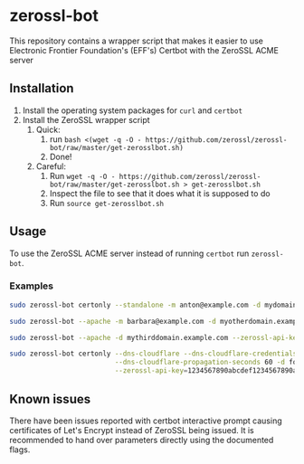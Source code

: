 zerossl-bot
===========

This repository contains a wrapper script that makes it easier to use 
Electronic Frontier Foundation's (EFF's) Certbot with the ZeroSSL ACME server

Installation
------------

1. Install the operating system packages for `curl` and `certbot` 
2. Install the ZeroSSL wrapper script
   1. Quick: 
      1. run `bash <(wget -q -O - https://github.com/zerossl/zerossl-bot/raw/master/get-zerosslbot.sh)`
      2. Done!
   2. Careful: 
      1. Run `wget -q -O - https://github.com/zerossl/zerossl-bot/raw/master/get-zerosslbot.sh > get-zerosslbot.sh`
      2. Inspect the file to see that it does what it is supposed to do
      3. Run `source get-zerosslbot.sh`
      
Usage
-----

To use the ZeroSSL ACME server instead of running `certbot` run `zerossl-bot`.

### Examples

```bash
sudo zerossl-bot certonly --standalone -m anton@example.com -d mydomain.example.com
```

```bash
sudo zerossl-bot --apache -m barbara@example.com -d myotherdomain.example.com
```

```bash
sudo zerossl-bot --apache -d mythirddomain.example.com --zerossl-api-key 1234567890abcdef1234567890abcdef
```

```bash
sudo zerossl-bot certonly --dns-cloudflare --dns-cloudflare-credentials /root/.secrets/cloudflare-api-token \
                          --dns-cloudflare-propagation-seconds 60 -d fourth.example.com \
                          --zerossl-api-key=1234567890abcdef1234567890abcdef
```

Known issues
-----

There have been issues reported with certbot interactive prompt causing certificates of Let's Encrypt instead of ZeroSSL being issued. It is recommended to hand over parameters directly using the documented flags.


